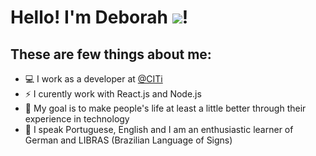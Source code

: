 <h1> Hello! I'm Deborah <img src="https://images-wixmp-ed30a86b8c4ca887773594c2.wixmp.com/f/b310f0d7-c097-476c-a7ac-79ec2b4e56ed/d8zflh6-4b1f7d25-0215-4042-89cc-5b6077e5d776.gif?token=eyJ0eXAiOiJKV1QiLCJhbGciOiJIUzI1NiJ9.eyJzdWIiOiJ1cm46YXBwOiIsImlzcyI6InVybjphcHA6Iiwib2JqIjpbW3sicGF0aCI6IlwvZlwvYjMxMGYwZDctYzA5Ny00NzZjLWE3YWMtNzllYzJiNGU1NmVkXC9kOHpmbGg2LTRiMWY3ZDI1LTAyMTUtNDA0Mi04OWNjLTViNjA3N2U1ZDc3Ni5naWYifV1dLCJhdWQiOlsidXJuOnNlcnZpY2U6ZmlsZS5kb3dubG9hZCJdfQ.Wa0QK_x6e1mqPvQPGFDAdZPpCV2I_vAgtEORY4GN7vE"/>! </h1>

## These are few things about me:
<ul> 
  <li>💻 I work as a developer at <a href="https://citi.org.br" target="_blank">@CITi </a></li>
  <li>⚡ I curently work with React.js and Node.js</li>
  <li>🎯 My goal is to make people's life at least a little better through their experience in technology</li>
  <li>📓 I speak Portuguese, English and I am an enthusiastic learner of German and LIBRAS (Brazilian Language of Signs)</li>
</ul>

